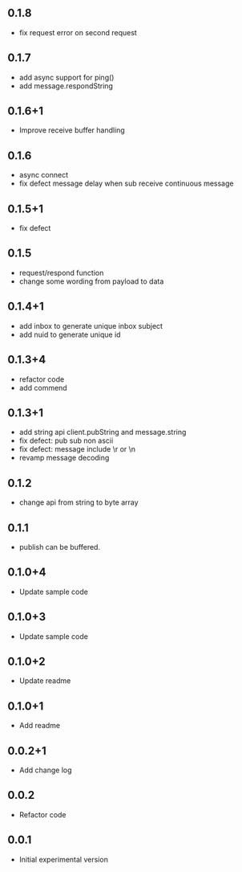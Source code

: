 ## 0.1.8
* fix request error on second request

## 0.1.7
* add async support for ping()
* add message.respondString

## 0.1.6+1
* Improve receive buffer handling

## 0.1.6
* async connect
* fix defect message delay when sub receive continuous message

## 0.1.5+1
* fix defect

## 0.1.5
* request/respond function
* change some wording from payload to data

## 0.1.4+1
* add inbox to generate unique inbox subject
* add nuid to generate unique id 

## 0.1.3+4
* refactor code
* add commend

## 0.1.3+1
* add string api client.pubString and message.string
* fix defect: pub sub non ascii
* fix defect: message include \r or \n
* revamp message decoding

## 0.1.2
* change api from string to byte array

## 0.1.1
* publish can be buffered.

## 0.1.0+4
* Update sample code

## 0.1.0+3
* Update sample code

## 0.1.0+2
* Update readme

## 0.1.0+1
* Add readme

## 0.0.2+1
* Add change log

## 0.0.2
* Refactor code 

## 0.0.1
* Initial experimental version